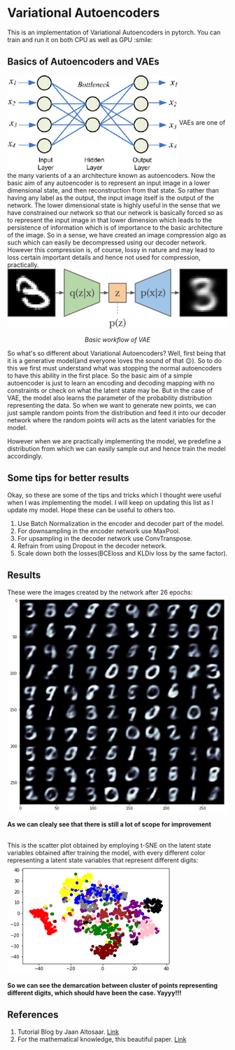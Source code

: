 <h1> Variational Autoencoders </h1>
This is an implementation of Variational Autoencoders in pytorch. You can train and run it on both CPU as well as GPU :smile:

<h2> Basics of Autoencoders and VAEs </h2>
<img src='images/autoencoder.png' align='center' style="max-width:100%">
VAEs are one of the many varients of a an architecture known as autoencoders. Now the basic aim of any autoencoder is to represent an input image in a lower dimensional state, and then reconstruction from that state. So rather than having any label as the output, the input image itself is the output of the network. The lower dimensional state is highly useful in the sense that we have constrained our network so that our network is basically forced so as to represent the input image in that lower dimension which leads to the persistence of information which is of importance to the basic architecture of the image. So in a sense, we have created an image compression algo as such which can easily be decompressed using our decoder network. However this compression is, of course, lossy in nature and may lead to loss certain important details and hence not used for compression, practically.
<br>
<img src='images/vae.png' style="max-width:100%">
<p align='center'><i>Basic workflow of VAE</i></p>

So what's so different about Variational Autoencoders? Well, first being that it is a generative model(and everyone loves the sound of that :wink:). So to do this we first must understand what was stopping the normal autoencoders to have this ability in the first place. So the basic aim of a simple autoencoder is just to learn an encoding and decoding mapping with no constraints or check on what the latent state may be. But in the case of VAE, the model also learns the parameter of the probability distribution representing the data. So when we want to generate new points, we can just sample random points from the distribution and feed it into our decoder network where the random points will acts as the latent variables for the model.

However when we are practically implementing the model, we predefine a distribution from which we can easily sample out and hence train the model accordingly.

<h2>Some tips for better results</h2>
Okay, so these are some of the tips and tricks which I thought were useful when I was implementing the model. I will keep on updating this list as I update my model. Hope these can be useful to others too.
<ol>
  <li>Use Batch Normalization in the encoder and decoder part of the model.</li>
  <li>For downsampling in the encoder network use MaxPool.</li>
  <li>For upsampling in the decoder network use ConvTranspose.</li>
  <li>Refrain from using Dropout in the decoder network.</li>
  <li>Scale down both the losses(BCEloss and KLDiv loss by the same factor).</li>
</ol>

<h2>Results</h2>
These were the images created by the network after 26 epochs:
<img src='images/26_epoch.png' style="max-width:100%">
<p><b>As we can clealy see that there is still a lot of scope for improvement</b></p>
<br>
This is the scatter plot obtained by employing t-SNE on the latent state variables obtained after training the model, with every  different color representing a latent state variables that represent different digits:
<img src='images/latent_var.png' style="max-width:100%">
<p><b>So we can see the demarcation between cluster of points representing different digits, which should have been the case. Yayyy!!!</b></p>

<h2>References</h2>
<ol>
  <li>Tutorial Blog by Jaan Altosaar. <a href='https://jaan.io/what-is-variational-autoencoder-vae-tutorial/'>Link</a></li>
  <li>For the mathematical knowledge, this beautiful paper. <a href='https://arxiv.org/abs/1312.6114'>Link</a>
</ol>
